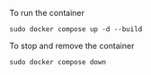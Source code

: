 To run the container

```
sudo docker compose up -d --build
```

To stop and remove the container

```
sudo docker compose down
```